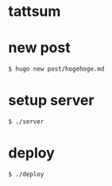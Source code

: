 # tattsum

# new post 

```
$ hugo new post/hogehoge.md
```

# setup server 

```
$ ./server
```

# deploy 

```
$ ./deploy
```

